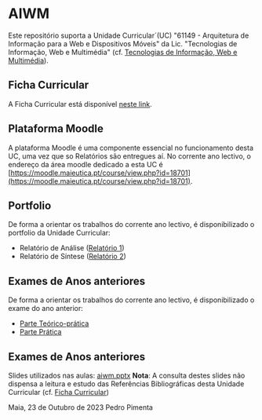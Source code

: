 # AIWM

Este repositório suporta a Unidade Curricular´(UC) "61149 - Arquitetura de Informação para a Web e Dispositivos Móveis" da Lic. "Tecnologias de Informação, Web e Multimédia" (cf. [Tecnologias de Informação, Web e Multimédia](https://www.ipmaia.pt/pt/ensino/oferta-formativa/licenciaturas/tecnologias-informacao-web-multimedia)).


## Ficha Curricular

A Ficha Curricular está disponível [neste link](https://docs.google.com/document/d/1RZDl0Nfi6mycDynmVgwBAut_lqBf9s7sF1PiAQs7gMo/edit). 


## Plataforma Moodle

A plataforma Moodle é uma componente essencial no funcionamento desta UC, uma vez que so Relatórios são entregues aí.
No corrente ano lectivo, o endereço da área moodle dedicado a esta UC é [https://moodle.maieutica.pt/course/view.php?id=18701](https://moodle.maieutica.pt/course/view.php?id=18701). 


## Portfolio

De forma a orientar os trabalhos do corrente ano lectivo, é disponibilizado o portfolio da Unidade Curricular:
- Relatório de Análise ([Relatório 1](./Relat%C3%B3rio%201))
- Relatório de Síntese ([Relatório 2](./Relat%C3%B3rio%202))

## Exames de Anos anteriores

De forma a orientar os trabalhos do corrente ano lectivo, é disponibilizado o exame do ano anterior:
- [Parte Teórico-prática](./Exames/Exame%2016Jan2023%20(teo-prat).pdf)
- [Parte Prática](./Exames/Exame%2016Jan2023%20(pratica).pdf)

## Exames de Anos anteriores
Slides utilizados nas aulas: [aiwm.pptx](./AIWM.pptx)
**Nota**: A consulta destes slides não dispensa a leitura e estudo das Referências Bibliográficas desta Unidade Curricular (cf. [Ficha Curricular](https://docs.google.com/document/d/1RZDl0Nfi6mycDynmVgwBAut_lqBf9s7sF1PiAQs7gMo/edit))


Maia, 23 de Outubro de 2023
Pedro Pimenta
